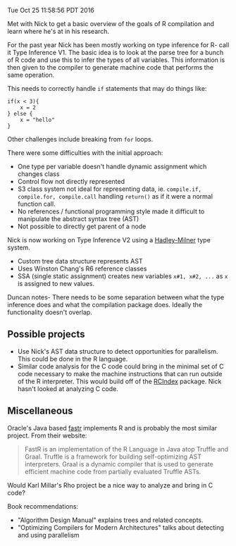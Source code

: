 Tue Oct 25 11:58:56 PDT 2016

Met with Nick to get a basic overview of the goals of R compilation and
learn where he's at in his research.

For the past year Nick has been mostly working on type inference
for R- call it Type Inference V1.
The basic idea is to look at the parse tree for a bunch of R code and use
this to infer the types of all variables. This information is then given to
the compiler to generate machine code that performs the same operation.

This needs to correctly handle `if` statements that may do things like:

```
if(x < 3){
    x = 2
} else {
    x = "hello"
}
```

Other challenges include breaking from `for` loops.

There were some difficulties with the initial approach:

- One type per variable doesn't handle dynamic assignment which changes
  class
- Control flow not directly represented
- S3 class system not ideal for representing data, ie. `compile.if,
  compile.for, compile.call` handling `return()` as if it were a normal
  function call.
- No references / functional programming style made it difficult to
  manipulate the abstract syntax tree (AST)
- Not possible to directly get parent of a node

Nick is now working on Type Inference V2 using a
[Hadley-Milner](https://en.wikipedia.org/wiki/Hindley%E2%80%93Milner_type_system)
type system.

- Custom tree data structure represents AST
- Uses Winston Chang's R6 reference classes
- SSA (single static assignment) creates new variables `x#1, x#2, ...` as `x`
  is assigned to new values.

Duncan notes- There needs to be some separation between what the type
inference does and what the compilation package does. Ideally the
functionality doesn't overlap.

## Possible projects

- Use Nick's AST data structure to detect opportunities for parallelism.
  This could be done in the R language.
- Similar code analysis for the C code could bring in the minimal set of C
  code necessary to make the machine instructions that can run outside of
  the R interpreter. This would build off of the
  [RCIndex](https://github.com/omegahat/RClangSimple) package. Nick hasn't
  looked at analyzing C code.

## Miscellaneous

Oracle's Java based [fastr](https://github.com/graalvm/fastr) implements R
and is probably the most similar project. From their website:

> FastR is an implementation of the R Language in Java atop Truffle and
> Graal. Truffle is a framework for building self-optimizing AST
> interpreters. Graal is a dynamic compiler that is used to generate
> efficient machine code from partially evaluated Truffle ASTs.

Would Karl Millar's Rho project be a nice way to analyze and bring in C
code?

Book recommendations: 

- "Algorithm Design Manual" explains trees and related concepts.
- "Optimizing Compilers for Modern Architectures" talks about detecting and
  using parallelism
